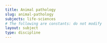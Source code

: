 ```yaml
---
title: Animal pathology
slug: animal-pathology
subjects: life-sciences
# The following are constants: do not modify
layout: subject
type: discipline
---
```

